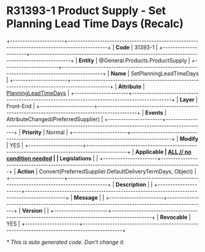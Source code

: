 ﻿---
erp.type: front-end-business-rule
erp.entity: General.Products.ProductSupply
---

# R31393-1 Product Supply - Set Planning Lead Time Days (Recalc)
+----------------------+----------------------------------------------------------------------------------------------+
| **Code**             | 31393-1                                                                                      |
+----------------------+----------------------------------------------------------------------------------------------+
| **Entity**           | @General.Products.ProductSupply                                                              |
+----------------------+----------------------------------------------------------------------------------------------+
| **Name**             | SetPlanningLeadTimeDays                                                                      |
+----------------------+----------------------------------------------------------------------------------------------+
| **Attribute**        | [PlanningLeadTimeDays](../entities/General.Products.ProductSupply.md#planningleadtimedays)   |
+----------------------+----------------------------------------------------------------------------------------------+
| **Layer**            | Front-End                                                                                    |
+----------------------+----------------------------------------------------------------------------------------------+
| **Events**           | AttributeChanged(PreferredSupplier)                                                          |
+----------------------+----------------------------------------------------------------------------------------------+
| **Priority**         | Normal                                                                                       |
+----------------------+----------------------------------------------------------------------------------------------+
| **Modify**           | YES                                                                                          |
+----------------------+----------------------------------------------------------------------------------------------+
| **Applicable         | [ALL // no condition needed](xref:applicable-legislations)                                   |
| Legislations**       |                                                                                              |
+----------------------+----------------------------------------------------------------------------------------------+
| **Action**           | Convert(PreferredSupplier.DefaultDeliveryTermDays, Object)                                   |
+----------------------+----------------------------------------------------------------------------------------------+
| **Description**      |                                                                                              |
+----------------------+----------------------------------------------------------------------------------------------+
| **Message**          |                                                                                              |
+----------------------+----------------------------------------------------------------------------------------------+
| **Version**          |                                                                                              |
+----------------------+----------------------------------------------------------------------------------------------+
| **Revocable**        | YES                                                                                          |
+----------------------+----------------------------------------------------------------------------------------------+

*\* This is auto generated code. Don't change it.*
